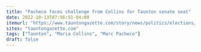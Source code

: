 ```yaml
---
title: "Pacheco faces challenge from Collins for Taunton senate seat"
date: 2022-10-13T07:56:51-04:00
itemurl: "https://www.tauntongazette.com/story/news/politics/elections/candidate-profiles/2022/10/13/taunton-election-2022-maria-collins-republican-senator-marc-pacheco-democrat-berkley-dighton-raynham/10469220002/"
sites: "tauntongazette.com"
tags: ["Taunton", "Maria Collins", "Marc Pacheco"]
draft: false
---
```


